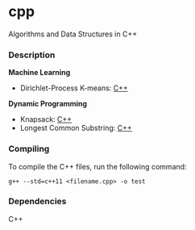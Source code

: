 # cpp
Algorithms and Data Structures in C++

### Description

**Machine Learning**
* Dirichlet-Process K-means: [C++](./dpmeans/dpmeans.cpp)

**Dynamic Programming**
* Knapsack: [C++](./knapsack/knapsack.cpp)
* Longest Common Substring: [C++](./lcs/longest_common_substring.cpp)


### Compiling

To compile the C++ files, run the following command:

```
g++ --std=c++11 <filename.cpp> -o test 
```

### Dependencies

C++

